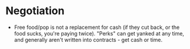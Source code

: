 # Negotiation

- Free food/pop is not a replacement for cash (if they cut back, or the food sucks, you're paying twice). "Perks" can get yanked at any time, and generally aren't written into contracts - get cash or time.


